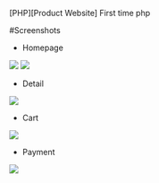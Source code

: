 [PHP][Product Website] First time php<br>

#Screenshots
- Homepage
<img src="https://github.com/duong97/WebBanHang_PHP_Thuan/blob/master/screenshots/homepage.JPG">

<img src="https://github.com/duong97/WebBanHang_PHP_Thuan/blob/master/screenshots/homepage2.JPG">

- Detail
<img src="https://github.com/duong97/WebBanHang_PHP_Thuan/blob/master/screenshots/detail.JPG">

- Cart
<img src="https://github.com/duong97/WebBanHang_PHP_Thuan/blob/master/screenshots/cart.JPG">

- Payment
<img src="https://github.com/duong97/WebBanHang_PHP_Thuan/blob/master/screenshots/pay.JPG">
